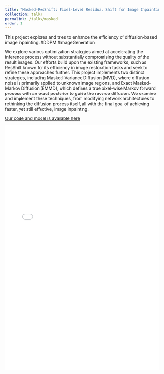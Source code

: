 ```yaml
---
title: "Masked-ResShift: Pixel-Level Residual Shift for Image Inpainting"
collection: talks
permalink: /talks/masked
order: 1
---
```


This project explores and tries to enhance the efficiency of diffusion-based image inpainting. #DDPM #ImageGeneration


We explore various optimization strategies aimed at accelerating the inference process without substantially compromising the quality of the result images. Our efforts build upon the existing frameworks, such as ResShift known for its efficiency in image restoration tasks and seek to refine these approaches further. This project implements two distinct strategies, including Masked-Variance Diffusion (MVD), where diffusion noise is primarily applied to unknown image regions, and Exact Masked-Markov Diffusion (EMMD), which defines a true pixel-wise Markov forward process with an exact posterior to guide the reverse diffusion. We examine and implement these techniques, from modifying network architectures to rethinking the diffusion process itself, all with the final goal of achieving faster, yet still effective, image inpainting.

[Our code and model is available here](https://github.com/rishi1134/masked-resshift)

<iframe src="{{ site.baseurl }}/files/dl_report.pdf"
        width="100%"
        height="800px"
        style="border: none;"
        title="Paper">
    This browser does not support PDFs. Please download the PDF to view it:
    <a href="{{ site.baseurl }}/files/dl_report.pdf" target="_blank">Download PDF</a>.
</iframe>
